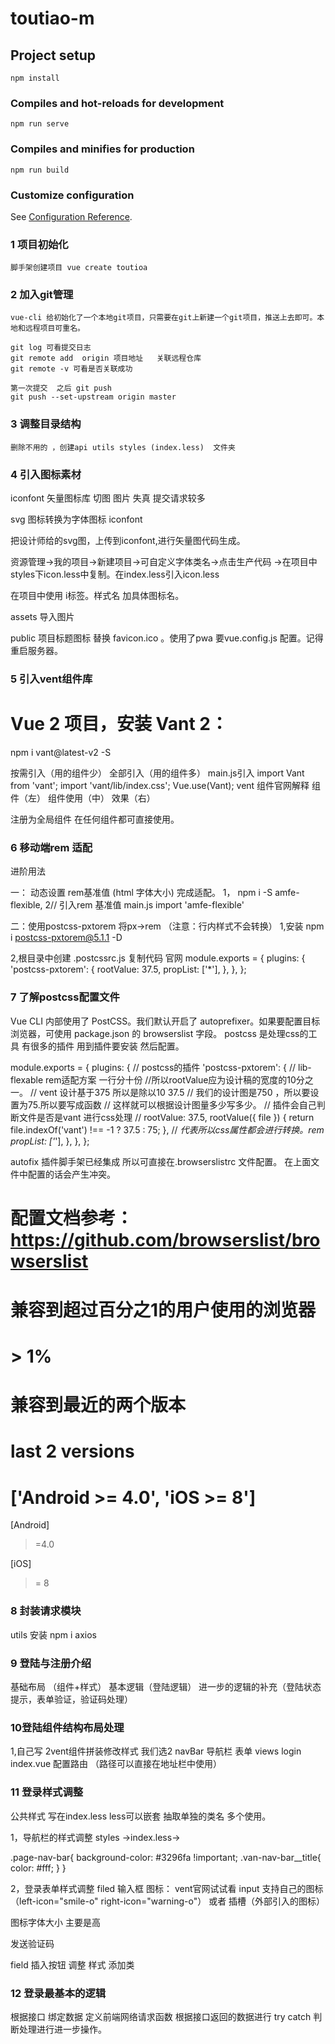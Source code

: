 # toutiao-m

## Project setup
```
npm install
```

### Compiles and hot-reloads for development
```
npm run serve
```

### Compiles and minifies for production
```
npm run build
```

### Customize configuration
See [Configuration Reference](https://cli.vuejs.org/config/).
### 1 项目初始化
```
脚手架创建项目 vue create toutioa

```
### 2 加入git管理

```
vue-cli 给初始化了一个本地git项目，只需要在git上新建一个git项目，推送上去即可。本地和远程项目可重名。

git log 可看提交日志
git remote add  origin 项目地址   关联远程仓库
git remote -v 可看是否关联成功

第一次提交  之后 git push 
git push --set-upstream origin master
```

### 3 调整目录结构
```
删除不用的 ，创建api utils styles (index.less)  文件夹

```
### 4 引入图标素材
iconfont  矢量图标库 
切图 图片 失真 提交请求较多

svg 图标转换为字体图标 iconfont

把设计师给的svg图，上传到iconfont,进行矢量图代码生成。

资源管理->我的项目->新建项目->可自定义字体类名->点击生产代码
->在项目中styles下icon.less中复制。在index.less引入icon.less

在项目中使用 i标签。样式名 加具体图标名。

assets 导入图片

public 项目标题图标 替换 favicon.ico 。使用了pwa 要vue.config.js 配置。记得重启服务器。

### 5 引入vent组件库

# Vue 2 项目，安装 Vant 2：
npm i vant@latest-v2 -S

按需引入（用的组件少）
全部引入（用的组件多）
main.js引入 
import Vant from 'vant';
import 'vant/lib/index.css';
Vue.use(Vant);
vent 组件官网解释  组件（左）  组件使用（中）  效果（右）

注册为全局组件 在任何组件都可直接使用。  

### 6  移动端rem 适配
进阶用法

一： 动态设置 rem基准值  (html 字体大小) 完成适配。
1， npm i -S amfe-flexible,
2// 引入rem 基准值 main.js
import 'amfe-flexible'
  
二：使用postcss-pxtorem 将px->rem  （注意：行内样式不会转换）
1,安装
npm i postcss-pxtorem@5.1.1 -D

2,根目录中创建 .postcssrc.js
复制代码 官网
module.exports = {
  plugins: {
    'postcss-pxtorem': {
      rootValue: 37.5,
      propList: ['*'],
    },
  },
};
### 7 了解postcss配置文件
Vue CLI 内部使用了 PostCSS。我们默认开启了 autoprefixer。如果要配置目标浏览器，可使用 package.json 的 browserslist 字段。
postcss 是处理css的工具
有很多的插件 用到插件要安装 然后配置。

module.exports = {
    plugins: {
        // postcss的插件
        'postcss-pxtorem': {
            // lib-flexable rem适配方案 一行分十份
            //所以rootValue应为设计稿的宽度的10分之一。
            // vent 设计基于375 所以是除以10 37.5 
            // 我们的设计图是750 ，所以要设置为75.所以要写成函数
            // 这样就可以根据设计图量多少写多少。
            //  插件会自己判断文件是否是vant  进行css处理
            // rootValue: 37.5,
            rootValue({ file }) {
                return file.indexOf('vant') !== -1 ? 37.5 : 75;
            },
            // *代表所以css属性都会进行转换。rem
            propList: ['*'],
        },
    },
};

autofix 插件脚手架已经集成 所以可直接在.browserslistrc 文件配置。 在上面文件中配置的话会产生冲突。
# 配置文档参考：https://github.com/browserslist/browserslist

# 兼容到超过百分之1的用户使用的浏览器
# > 1%

# 兼容到最近的两个版本
# last 2 versions

# ['Android >= 4.0', 'iOS >= 8']

[Android]
>=4.0

[iOS]
>= 8
### 8 封装请求模块
utils
安装
npm i axios 

### 9 登陆与注册介绍
基础布局 （组件+样式）
基本逻辑（登陆逻辑）
进一步的逻辑的补充（登陆状态提示，表单验证，验证码处理）

### 10登陆组件结构布局处理
1,自己写 2vent组件拼装修改样式
我们选2
navBar 导航栏
表单
views login index.vue  配置路由 （路径可以直接在地址栏中使用）
### 11 登录样式调整

公共样式 写在index.less less可以嵌套  抽取单独的类名 多个使用。

1，导航栏的样式调整
styles ->index.less->

.page-nav-bar{
    background-color: #3296fa !important;
    .van-nav-bar__title{
        color: #fff;
    }
}

2，登录表单样式调整
  filed 输入框 
  图标： vent官网试试看
   input 支持自己的图标  （left-icon="smile-o"   right-icon="warning-o"）
  或者 插槽（外部引入的图标） 

  图标字体大小 主要是高
<van-field    name="" type="password" placeholder="请输入验证码" >
            <i slot="left-icon" class="toutiao toutiao-yanzhengma"></i>
 </van-field>

发送验证码 

field 插入按钮
调整 样式 添加类

### 12 登录最基本的逻辑
根据接口 绑定数据
定义前端网络请求函数
根据接口返回的数据进行 try catch 判断处理进行进一步操作。









